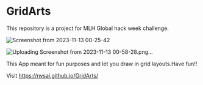 # GridArts
This repository is a project for MLH Global hack week challenge.

![Screenshot from 2023-11-13 00-25-42](https://github.com/nvsai/GridArts/assets/65706186/24124961-0b72-4731-8ab3-3e92433502e7)

![Uploading Screenshot from 2023-11-13 00-58-28.png…]()


This App meant for fun purposes and let you draw in grid layouts.Have fun!!

Visit https://nvsai.github.io/GridArts/
